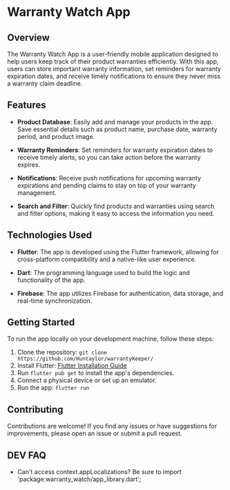 # Warranty Watch App

[//]: # (path/to/app_screenshot.png)

## Overview

The Warranty Watch App is a user-friendly mobile application designed to help users keep track of their product warranties efficiently. With this app, users can store important warranty information, set reminders for warranty expiration dates, and receive timely notifications to ensure they never miss a warranty claim deadline.

## Features

- **Product Database**: Easily add and manage your products in the app. Save essential details such as product name, purchase date, warranty period, and product image.

- **Warranty Reminders**: Set reminders for warranty expiration dates to receive timely alerts, so you can take action before the warranty expires.

- **Notifications**: Receive push notifications for upcoming warranty expirations and pending claims to stay on top of your warranty management.

- **Search and Filter**: Quickly find products and warranties using search and filter options, making it easy to access the information you need.

## Technologies Used

- **Flutter**: The app is developed using the Flutter framework, allowing for cross-platform compatibility and a native-like user experience.

- **Dart**: The programming language used to build the logic and functionality of the app.

- **Firebase**: The app utilizes Firebase for authentication, data storage, and real-time synchronization.

## Getting Started

To run the app locally on your development machine, follow these steps:

1. Clone the repository: `git clone https://github.com/Huntaylor/warrantyKeeper/`
2. Install Flutter: [Flutter Installation Guide](https://flutter.dev/docs/get-started/install)
3. Run `flutter pub get` to install the app's dependencies.
4. Connect a physical device or set up an emulator.
5. Run the app: `flutter run`

## Contributing

Contributions are welcome! If you find any issues or have suggestions for improvements, please open an issue or submit a pull request.

## DEV FAQ

- Can't access context.appLocalizations? Be sure to import 'package:warranty_watch/app_library.dart';

